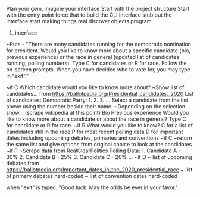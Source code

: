 Plan your gem, imagine your interface
Start with the project structure
Start with the entry point
force that to build the CLI interface
stub out the interface
start making things real
discover objects
program

1. interface

~Puts -
"There are many candidates running for the democratic nomination for president. Would you like to know more about a specific candidate (bio, previous experience) or the race in general (updated list of candidates running, polling numbers). Type C for candidates or R for race. Follow the on-screen prompts. When you have decided who to vote for, you may type in \"exit\"."

  ~if C
    Which candidate would you like to know more about?
      ~Show list of candidates... from https://ballotpedia.org/Presidential_candidates,_2020
      List of candidates:
        Democratic Party:
          1.
          2.
          3.
          ...
      Select a candidate from the list above using the number beside their name.
        ~Depending on the selection show... (scrape wikipedia at this point)
        Bio
        Previous experience
Would you like to know more about a candidate or about the race in general? Type C for candidate or R for race.
  ~if R
    What would you like to know?
      C for a list of candidates still in the race
      P for most recent polling data
      D for important dates including upcoming debates, primaries and conventions
      ~if C
        ~return the same list and give options from original choice to look at the candidates
      ~if P
        ~Scrape data from RealClearPolitics
        Polling Data:
        1. Candidate A - 30%
        2. Candidate B - 25%
        3. Candidate C - 20%
        ...
      ~if D
        ~ list of upcoming debates from https://ballotpedia.org/Important_dates_in_the_2020_presidential_race
        ~ list of primary debates hard-coded
        ~ list of convention dates hard-coded


  when "exit" is typed. "Good luck. May the odds be ever in your favor."
